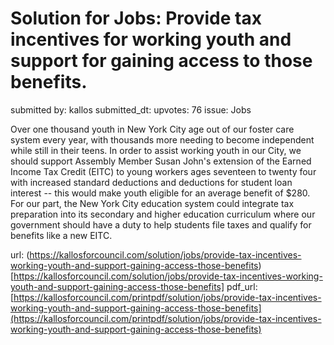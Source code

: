 # Solution for Jobs: Provide tax incentives for working youth and support for gaining access to those benefits. #

submitted by: kallos
submitted_dt: 
upvotes: 76
issue: Jobs

Over one thousand youth in New York City age out of our foster care system every year, with thousands more needing to become independent while still in their teens. In order to assist working youth in our City, we should support Assembly Member Susan John's extension of the Earned Income Tax Credit (EITC) to young workers ages seventeen to twenty four with increased standard deductions and deductions for student loan interest -- this would make youth eligible for an average benefit of $280. For our part, the New York City education system could integrate tax preparation into its secondary and higher education curriculum where our government should have a duty to help students file taxes and qualify for benefits like a new EITC.

url: (https://kallosforcouncil.com/solution/jobs/provide-tax-incentives-working-youth-and-support-gaining-access-those-benefits)[https://kallosforcouncil.com/solution/jobs/provide-tax-incentives-working-youth-and-support-gaining-access-those-benefits]
pdf_url: [https://kallosforcouncil.com/printpdf/solution/jobs/provide-tax-incentives-working-youth-and-support-gaining-access-those-benefits](https://kallosforcouncil.com/printpdf/solution/jobs/provide-tax-incentives-working-youth-and-support-gaining-access-those-benefits)